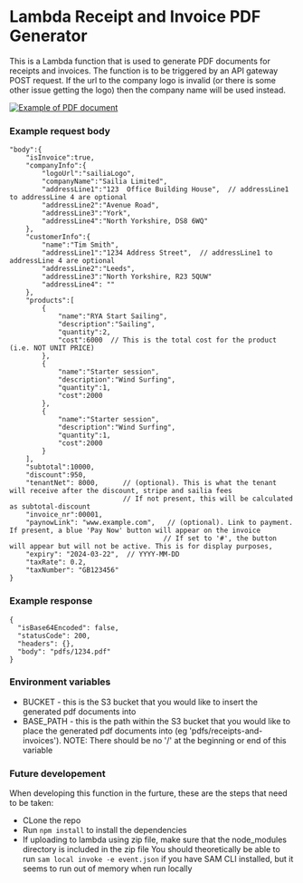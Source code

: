# Lambda Receipt and Invoice PDF Generator

This is a Lambda function that is used to generate PDF documents for receipts and invoices. The function is to be triggered by an API gateway POST request.
If the url to the company logo is invalid (or there is some other issue getting the logo) then the company name will be used instead.

[![Example of PDF document](https://iili.io/J51XUox.md.png)](https://freeimage.host/i/J51XUox)

### Example request body
```
"body":{
    "isInvoice":true,
    "companyInfo":{
        "logoUrl":"sailiaLogo",
        "companyName":"Sailia Limited",
        "addressLine1":"123  Office Building House",  // addressLine1 to addressLine 4 are optional
        "addressLine2":"Avenue Road",
        "addressLine3":"York",
        "addressLine4":"North Yorkshire, DS8 6WQ"
    },
    "customerInfo":{
        "name":"Tim Smith",
        "addressLine1":"1234 Address Street",  // addressLine1 to addressLine 4 are optional
        "addressLine2":"Leeds",
        "addressLine3":"North Yorkshire, R23 5QUW"
        "addressLine4": ""
    },
    "products":[
        {
            "name":"RYA Start Sailing",
            "description":"Sailing",
            "quantity":2,
            "cost":6000  // This is the total cost for the product (i.e. NOT UNIT PRICE)
        },
        {
            "name":"Starter session",
            "description":"Wind Surfing",
            "quantity":1,
            "cost":2000
        },
        {
            "name":"Starter session",
            "description":"Wind Surfing",
            "quantity":1,
            "cost":2000
        }
    ],
    "subtotal":10000,
    "discount":950,
    "tenantNet": 8000,      // (optional). This is what the tenant will receive after the discount, stripe and sailia fees
                            // If not present, this will be calculated as subtotal-discount
    "invoice_nr":00001,
    "paynowLink": "www.example.com",   // (optional). Link to payment. If present, a blue 'Pay Now' button will appear on the invoice
                                      // If set to '#', the button will appear but will not be active. This is for display purposes,
    "expiry": "2024-03-22",  // YYYY-MM-DD
    "taxRate": 0.2,
    "taxNumber": "GB123456"
}
```

### Example response
```
{
  "isBase64Encoded": false,
  "statusCode": 200,
  "headers": {},
  "body": "pdfs/1234.pdf"
}
```

### Environment variables
- BUCKET - this is the S3 bucket that you would like to insert the generated pdf documents into
- BASE_PATH - this is the path within the S3 bucket that you would like to place the generated pdf documents into (eg 'pdfs/receipts-and-invoices'). NOTE: There should be no '/' at the beginning or end of this variable

### Future developement
When developing this function in the furture, these are the steps that need to be taken:
- CLone the repo
- Run ```npm install``` to install the dependencies
- If uploading to lambda using zip file, make sure that the node_modules directory is included in the zip file
You should theoretically be able to run ```sam local invoke -e event.json``` if you have SAM CLI installed, but it seems to run out of memory when run locally

